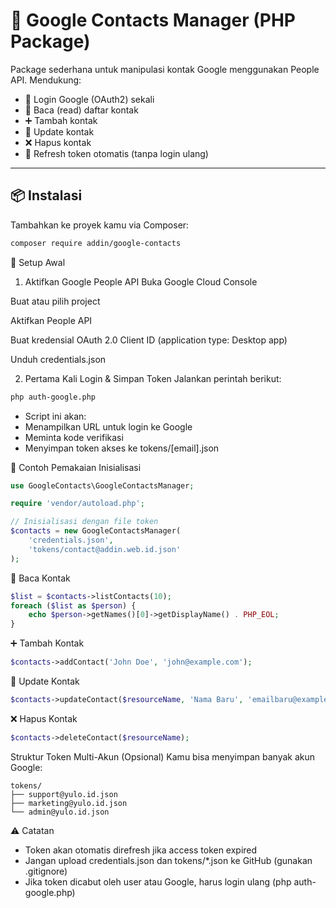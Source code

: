 # 📇 Google Contacts Manager (PHP Package)

Package sederhana untuk manipulasi kontak Google menggunakan People API. Mendukung:
- 🔐 Login Google (OAuth2) sekali
- 📖 Baca (read) daftar kontak
- ➕ Tambah kontak
- 📝 Update kontak
- ❌ Hapus kontak
- 🔁 Refresh token otomatis (tanpa login ulang)

---

## 📦 Instalasi

Tambahkan ke proyek kamu via Composer:

```bash
composer require addin/google-contacts
```

🔧 Setup Awal
1. Aktifkan Google People API
Buka Google Cloud Console

Buat atau pilih project

Aktifkan People API

Buat kredensial OAuth 2.0 Client ID (application type: Desktop app)

Unduh credentials.json

2. Pertama Kali Login & Simpan Token
Jalankan perintah berikut:

```bash
php auth-google.php
```

- Script ini akan:
- Menampilkan URL untuk login ke Google
- Meminta kode verifikasi
- Menyimpan token akses ke tokens/[email].json

🚀 Contoh Pemakaian
Inisialisasi
```php
use GoogleContacts\GoogleContactsManager;

require 'vendor/autoload.php';

// Inisialisasi dengan file token
$contacts = new GoogleContactsManager(
    'credentials.json',
    'tokens/contact@addin.web.id.json'
);
```

📖 Baca Kontak
```php
$list = $contacts->listContacts(10);
foreach ($list as $person) {
    echo $person->getNames()[0]->getDisplayName() . PHP_EOL;
}
```

➕ Tambah Kontak
```php
$contacts->addContact('John Doe', 'john@example.com');
```

📝 Update Kontak
```php
$contacts->updateContact($resourceName, 'Nama Baru', 'emailbaru@example.com');
```

❌ Hapus Kontak
```php
$contacts->deleteContact($resourceName);
```

Struktur Token Multi-Akun (Opsional)
Kamu bisa menyimpan banyak akun Google:

```pgsql
tokens/
├── support@yulo.id.json
├── marketing@yulo.id.json
└── admin@yulo.id.json
```

⚠️ Catatan
- Token akan otomatis direfresh jika access token expired
- Jangan upload credentials.json dan tokens/*.json ke GitHub (gunakan .gitignore)
- Jika token dicabut oleh user atau Google, harus login ulang (php auth-google.php)

